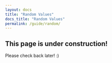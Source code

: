 ```yaml
---
layout: docs
title: "Random Values"
docs_title: "Random Values"
permalink: /guide/random/
---
```


## This page is under construction!

Please check back later! :)
